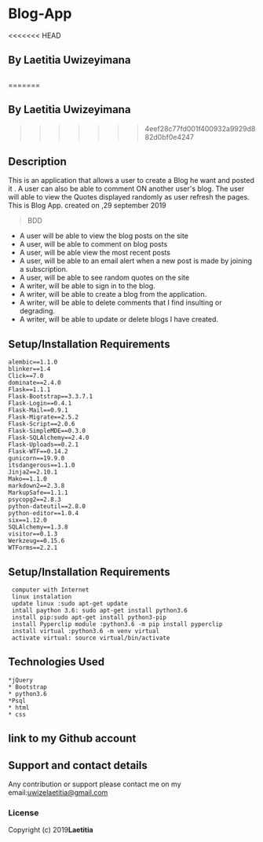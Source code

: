 
# Blog-App
<<<<<<< HEAD

## By Laetitia  Uwizeyimana
##
=======
## By Laetitia  Uwizeyimana
>>>>>>> 4eef28c77fd001f400932a9929d882d0bf0e4247
## Description
This is an application that allows a user to create a Blog he want  and posted it . A user can also be able to comment  ON another user's blog. The user will able to view the Quotes displayed randomly as user refresh the pages.
This is Blog App.   created on ,29 september 2019

>BDD

  * A user will be able  to view the blog posts on the site
  * A user, will be able  to comment on blog posts
  * A user,  will be able view the most recent posts
  * A user, will be able  to an email alert when a new post is made by joining a subscription.
  * A user, will be able to see random quotes on the site
  * A  writer,  will be able to sign in to the blog.
  * A  writer,  will be able to create a blog from the application.
  * A  writer, will be able  to delete comments that I find insulting or degrading.
  * A  writer, will be able  to update or delete blogs I have created.
## Setup/Installation Requirements
    alembic==1.1.0
    blinker==1.4
    Click==7.0
    dominate==2.4.0
    Flask==1.1.1
    Flask-Bootstrap==3.3.7.1
    Flask-Login==0.4.1
    Flask-Mail==0.9.1
    Flask-Migrate==2.5.2
    Flask-Script==2.0.6
    Flask-SimpleMDE==0.3.0
    Flask-SQLAlchemy==2.4.0
    Flask-Uploads==0.2.1
    Flask-WTF==0.14.2
    gunicorn==19.9.0
    itsdangerous==1.1.0
    Jinja2==2.10.1
    Mako==1.1.0
    markdown2==2.3.8
    MarkupSafe==1.1.1
    psycopg2==2.8.3
    python-dateutil==2.8.0
    python-editor==1.0.4
    six==1.12.0
    SQLAlchemy==1.3.8
    visitor==0.1.3
    Werkzeug==0.15.6
    WTForms==2.2.1
     

## Setup/Installation Requirements
     computer with Internet
     linux instalation 
     update linux :sudo apt-get update
     intall paython 3.6: sudo apt-get install python3.6
     install pip:sudo apt-get install python3-pip 
     install Pyperclip module :python3.6 -m pip install pyperclip
     install virtual :python3.6 -m venv virtual
     activate virtual: source virtual/bin/activate
 ## Technologies Used

    *jQuery
    * Bootstrap
    * python3.6
    *Psql
    * html
    * css 
## link to my Github account


## Support and contact details
Any contribution or support please contact me on my email:uwizelaetitia@gmail.com
### License

Copyright (c) 2019**Laetitia**
